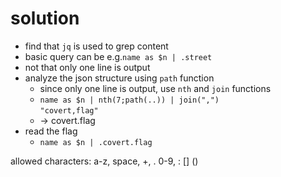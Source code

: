 # solution
- find that `jq` is used to grep content
- basic query can be e.g.`name as $n | .street`
- not that only one line is output
- analyze the json structure using `path` function
  - since only one line is output, use `nth` and `join` functions
  - `name as $n | nth(7;path(..)) | join(",")`  
    `"covert,flag"`
  - -> covert.flag
- read the flag
  - `name as $n | .covert.flag`

allowed characters: a-z, space, +, . 0-9, : [] ()
